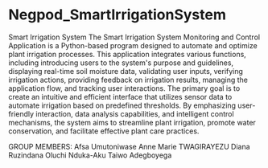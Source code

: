 # Negpod_SmartIrrigationSystem
Smart Irrigation System
The Smart Irrigation System Monitoring and Control Application is a Python-based program designed to automate and optimize plant irrigation processes. This application integrates various functions, including introducing users to the system's purpose and guidelines, displaying real-time soil moisture data, validating user inputs, verifying irrigation actions, providing feedback on irrigation results, managing the application flow, and tracking user interactions. The primary goal is to create an intuitive and efficient interface that utilizes sensor data to automate irrigation based on predefined thresholds. By emphasizing user-friendly interaction, data analysis capabilities, and intelligent control mechanisms, the system aims to streamline plant irrigation, promote water conservation, and facilitate effective plant care practices.

GROUP MEMBERS:
Afsa Umutoniwase
Anne Marie TWAGIRAYEZU
Diana Ruzindana
Oluchi Nduka-Aku
Taiwo Adegboyega
